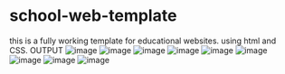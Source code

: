 # school-web-template
this is a fully working template for educational websites. using html and CSS.
OUTPUT
![image](https://user-images.githubusercontent.com/105263777/220016978-b9e5f655-419c-4c91-a923-0fd13e72634a.png)
![image](https://user-images.githubusercontent.com/105263777/220017003-5cbc95f0-8310-4436-aa7f-943e14b74939.png)
![image](https://user-images.githubusercontent.com/105263777/220017032-d2519637-f4e6-41e3-94ec-46637b52dca0.png)
![image](https://user-images.githubusercontent.com/105263777/220017051-ed1335db-eb3e-43e9-bb9c-9da410c3d83c.png)
![image](https://user-images.githubusercontent.com/105263777/220017067-95d2088c-1050-4409-9b28-488cb3a6ae79.png)
![image](https://user-images.githubusercontent.com/105263777/220017083-9a93b6fa-9a57-4fbc-b26e-2e233dc813fa.png)
![image](https://user-images.githubusercontent.com/105263777/220017130-a09ef375-cfea-4972-9655-93488a0dd46a.png)
![image](https://user-images.githubusercontent.com/105263777/220017156-42ff6bf7-da9b-4b40-b63f-70ee7b92458e.png)
![image](https://user-images.githubusercontent.com/105263777/220017180-931514cf-b08a-421b-9f25-e447f91f2517.png)
